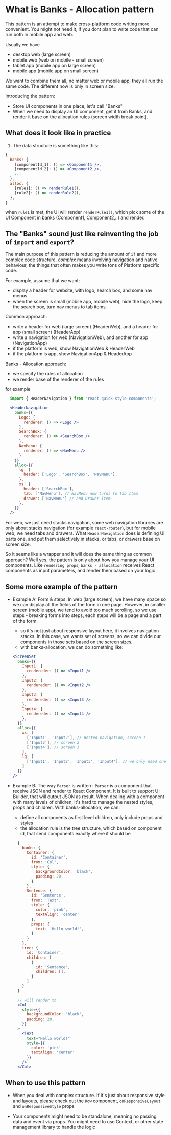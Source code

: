 # What is Banks - Allocation pattern

This pattern is an attempt to make cross-platform code writing more convenient. You might not need it, if you dont plan to write code that can run both in mobile app and web.

Usually we have
- desktop web (large screen)
- mobile web (web on mobile - small screen)
- tablet app (mobile app on large screen)
- mobile app (mobile app on small screen)

We want to combine them all, no matter web or mobile app, they all run the same code. The different now is only in screen size.

Introducing the pattern:
- Store UI components in one place, let's call "Banks"
- When we need to display an UI component, get it from Banks, and render it base on the allocation rules (screen width break point).

## What does it look like in practice

1. The data structure is something like this:

```jsx
{
  banks: {
    [componentId_1]: () => <Component1 />,
    [componentId_2]: () => <Component2 />,
    ...
  },
  alloc: {
    [rule1]: () => renderRule1(),
    [rule2]: () => renderRule2(),
  },
}

```

when `rule1` is met, the UI will render `renderRule1()`, which pick some of the UI Component in banks (Component1, Component2,..) and render.


## The "Banks" sound just like reinventing the job of `import` and `export`?

  The main purpose of this pattern is reducing the amount of `if` and more complex code structure. *complex* means involving navigation and native behaviour, the things that often makes you write tons of Platform specific code.

For example, assume that we want:

  - display a header for website, with logo, search box, and some nav menus
  - when the screen is small (mobile app, mobile web), hide the logo, keep the search box, turn nav menus to tab items.

Common approach:

  - write a header for web (large screen) (HeaderWeb), and a header for app (small screen) (HeaderApp)
  - write a navigation for web (NavigationWeb), and another for app (NavigationApp)
  - if the platform is web, show NavigationWeb & HeaderWeb
  - if the platform is app, show NavigationApp & HeaderApp

Banks - Allocation approach:

  - we specify the rules of allocation
  - we render base of the renderer of the rules

  for example

```jsx
  import { HeaderNavigation } from 'react-quick-style-components';

  <HeaderNavigation
    banks={{
      Logo: {
        renderer: () => <Logo />
      },
      SearchBox: {
        renderer: () => <SearchBox />
      },
      NavMenu: {
        renderer: () => <NavMenu />
      }
    }}
    alloc={{
      lg: {
        header: ['Logo', 'SearchBox', 'NavMenu'],
      },
      xs: {
        header: ['SearchBox'],
        tab: ['NavMenu'], // NavMenu now turns to Tab Item
        drawer: ['NavMenu'] // and Drawer Item
      },
    }}
  />
```

For web, we just need stacks navigation, some web navigation libraries are only about stacks navigation (for example `react-router`), but for mobile web, we need tabs and drawers. What `HeaderNavigation` does is defining UI parts one, and put them selectively in stacks, or tabs, or drawers base on screen size.

So it seems like a wrapper and it will does the same thing as common approach? Well yes, the pattern is only about how you manage your UI components. Like `rendering props`, `banks - allocation` receives React components as input parameters, and render them based on your logic

## Some more example of the pattern

- Example A: Form & steps: In web (large screen), we have many space so we can display all the fields of the form in one page. However, in smaller screen (mobile app), we tend to avoid too much scrolling, so we use steps - breaking forms into steps, each steps will be a page and a part of the form.
  - so it's not just about responsive layout here, it involves navigation stacks. In this case, we wants set of screens, so we can divide our components in those sets based on the screen sizes.
  - with banks-allocation, we can do something like:
  ```jsx
  <ScreenSet 
    banks={{
      Input1: {
        rendereder: () => <Input1 />
      },
      Input2: {
        rendereder: () => <Input2 />
      },
      Input3: {
        rendereder: () => <Input3 />
      },
      Input4: {
        rendereder: () => <Input4 />
      },
    }}
    alloc={{
      xs: [
        ['Input1', 'Input2'], // nested navigation, screen 1
        ['Input3'], // screen 2
        ['Input4'], // screen 3
      ],
      lg: [
        ['Input1', 'Input2', 'Input3', 'Input4'], // we only need one screen
      ]
    }}
  />
  ```

- Example B: The way `Parser` is written : `Parser` is a component that receive JSON and render to React Component. It is built to support UI Builder, that will output JSON as result. When dealing with a component with many levels of children, it's hard to manage the nested styles, props and children. With banks-allocation, we can:
  - define all components as first level children, only include props and styles
  - the allocation rule is the tree structure, which based on component id, that send components exactly where it should be

  ```jsx
    {
      banks: {
        Container: {
          id: 'Container',
          from: 'Col',
          style: {
            backgroundColor: 'black',
            padding: 20,
          }
        },
        Sentence: {
          id: 'Sentence',
          from: 'Text',
          style: {
            color: 'pink',
            textAlign: 'center'
          },
          props: {
            text: 'Hello world!',
          }
        }
      },
      tree: {
        id: 'Container',
        children: [
          {
            id: 'Sentence',
            children: [],
          }
        ]
      }
    }

    // will render to
    <Col
      style={{
        backgroundColor: 'black',
        padding: 20,
      }}
    >
      <Text
        text="Hello world!"
        style={{
          color: 'pink',
          textAlign: 'center'
        }}
      />
    </Col>
  ```


## When to use this pattern

- When you deal with complex structure. If it's just about responsive style and layouts, please check out the `Row` component, `onResponsiveLayout` and `onResponsiveStyle` props

- Your components might need to be standalone, meaning no passing data and event via props. You might need to use Context, or other state management library to handle the logic